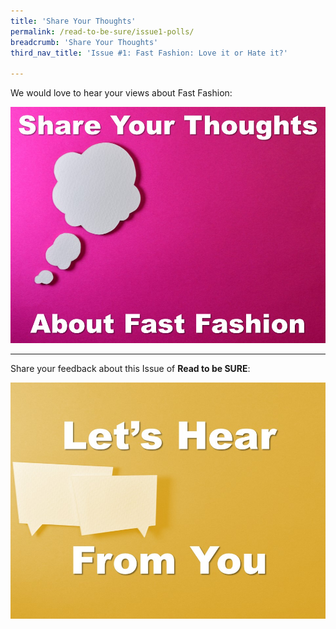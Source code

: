 ```yaml
---
title: 'Share Your Thoughts'
permalink: /read-to-be-sure/issue1-polls/
breadcrumb: 'Share Your Thoughts'
third_nav_title: 'Issue #1: Fast Fashion: Love it or Hate it?'

---
```


We would love to hear your views about Fast Fashion:

<a href="https://forms.gle/ZuAp1CsG2mRdG6KM7"><img src="../images/rtbs1-poll.jpg" alt="Entry Poll"></a>



<hr>



Share your feedback about this Issue of **Read to be SURE**:

<a href="https://forms.gle/BfjqAq7KfiSHMXxk7"><img src="../images/rtbs1-poll2.jpg" alt="Exit Poll"></a>

